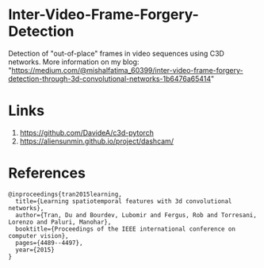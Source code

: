 # Inter-Video-Frame-Forgery-Detection

Detection of "out-of-place" frames in video sequences using C3D networks.
More information on my blog: "https://medium.com/@mishalfatima_60399/inter-video-frame-forgery-detection-through-3d-convolutional-networks-1b6476a65414"

# Links
1. https://github.com/DavideA/c3d-pytorch
2. https://aliensunmin.github.io/project/dashcam/

# References
```
@inproceedings{tran2015learning,
  title={Learning spatiotemporal features with 3d convolutional networks},
  author={Tran, Du and Bourdev, Lubomir and Fergus, Rob and Torresani, Lorenzo and Paluri, Manohar},
  booktitle={Proceedings of the IEEE international conference on computer vision},
  pages={4489--4497},
  year={2015}
}
```

